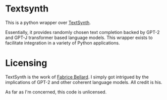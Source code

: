 # Textsynth

This is a python wrapper over [TextSynth](https://bellard.org/textsynth/).

Essentially, it provides randomly chosen text completion backed by GPT-2 and GPT-J transformer based language models. This wrapper exists to facilitate integration in a variety of Python applications.

# Licensing

TextSynth is the work of [Fabrice Bellard](https://bellard.org/). I simply got intrigued by the implications of GPT-2 and other coherent language models. All credit is his.

As far as I'm concerned, this code is unlicensed.
